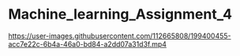 # Machine_learning_Assignment_4

https://user-images.githubusercontent.com/112665808/199400455-acc7e22c-6b4a-46a0-bd84-a2dd07a31d3f.mp4

